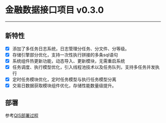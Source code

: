 # 金融数据接口项目 v0.3.0

---

## 新特性

- [x] 添加了多任务日志系统，日志管理分任务、分文件、分等级。
- [x] 存储引擎部分优化，支持一次性执行拼接的多条sql语句
- [x] 系统组件热更新功能，动态导入、更新模块，无需重启系统
- [x] 任务调度、执行模型优化，引入线程池技术以及任务队列，支持多任务并发执行
- [x] 定时任务模块优化，定时任务模型与执行任务模型分离
- [x] 交易日数据获取模块组件优化，存储性能数量级提升。

## 部署

参考[QIS部署过程](https://github.com/0ne-bey0nd/QUANTITATIVE_INVESTING)


